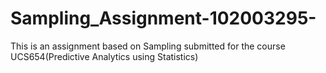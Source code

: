 # Sampling_Assignment-102003295-
This is an assignment based on Sampling submitted for the course UCS654(Predictive Analytics using Statistics)

